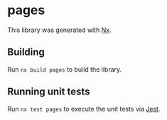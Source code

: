 # pages

This library was generated with [Nx](https://nx.dev).

## Building

Run `nx build pages` to build the library.

## Running unit tests

Run `nx test pages` to execute the unit tests via [Jest](https://jestjs.io).
